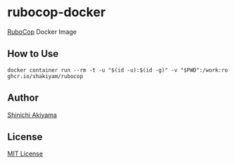 rubocop-docker
==============

[RuboCop](https://github.com/rubocop-hq/rubocop) Docker Image

How to Use
----------

```console
docker container run --rm -t -u "$(id -u):$(id -g)" -v "$PWD":/work:ro ghcr.io/shakiyam/rubocop
```

Author
------

[Shinichi Akiyama](https://github.com/shakiyam)

License
-------

[MIT License](https://opensource.org/licenses/MIT)
